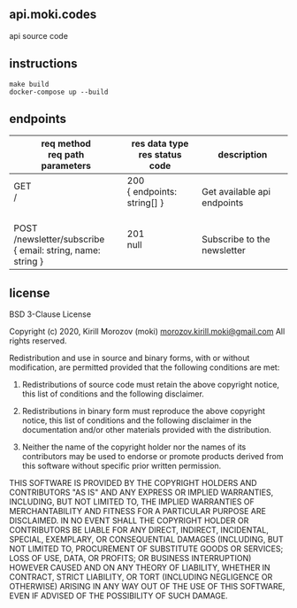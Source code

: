 api.moki.codes
--------------------------------------------------------------------------------
api source code

instructions
--------------------------------------------------------------------------------
```
make build
docker-compose up --build
```

endpoints
--------------------------------------------------------------------------------

| req method <br> req path <br> parameters | res data type <br> res status code | description |
| --- | --- | --- |
| GET <br> / <br> &nbsp; | 200 <br> { endpoints: string[] } <br> &nbsp; | Get available api endpoints |
| POST <br> /newsletter/subscribe <br> { email: string, name: string } | 201 <br> null <br> &nbsp; | Subscribe to the newsletter |

license
--------------------------------------------------------------------------------
BSD 3-Clause License

Copyright (c) 2020, Kirill Morozov (moki) <morozov.kirill.moki@gmail.com>
All rights reserved.

Redistribution and use in source and binary forms, with or without
modification, are permitted provided that the following conditions are met:

1. Redistributions of source code must retain the above copyright notice, this
   list of conditions and the following disclaimer.

2. Redistributions in binary form must reproduce the above copyright notice,
   this list of conditions and the following disclaimer in the documentation
   and/or other materials provided with the distribution.

3. Neither the name of the copyright holder nor the names of its
   contributors may be used to endorse or promote products derived from
   this software without specific prior written permission.

THIS SOFTWARE IS PROVIDED BY THE COPYRIGHT HOLDERS AND CONTRIBUTORS "AS IS"
AND ANY EXPRESS OR IMPLIED WARRANTIES, INCLUDING, BUT NOT LIMITED TO, THE
IMPLIED WARRANTIES OF MERCHANTABILITY AND FITNESS FOR A PARTICULAR PURPOSE ARE
DISCLAIMED. IN NO EVENT SHALL THE COPYRIGHT HOLDER OR CONTRIBUTORS BE LIABLE
FOR ANY DIRECT, INDIRECT, INCIDENTAL, SPECIAL, EXEMPLARY, OR CONSEQUENTIAL
DAMAGES (INCLUDING, BUT NOT LIMITED TO, PROCUREMENT OF SUBSTITUTE GOODS OR
SERVICES; LOSS OF USE, DATA, OR PROFITS; OR BUSINESS INTERRUPTION) HOWEVER
CAUSED AND ON ANY THEORY OF LIABILITY, WHETHER IN CONTRACT, STRICT LIABILITY,
OR TORT (INCLUDING NEGLIGENCE OR OTHERWISE) ARISING IN ANY WAY OUT OF THE USE
OF THIS SOFTWARE, EVEN IF ADVISED OF THE POSSIBILITY OF SUCH DAMAGE.
